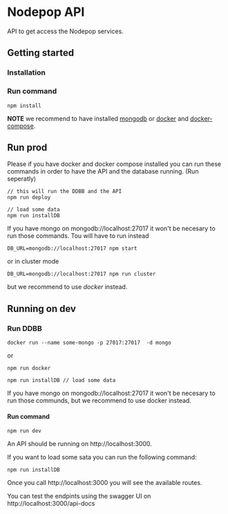 # Nodepop API

API to get access the Nodepop services.

## Getting started

### Installation

### Run command

```
npm install
```

**NOTE** we recommend to have installed [mongodb](https://www.mongodb.com/) or [docker](https://www.docker.com/) and [docker-compose](https://docs.docker.com/compose/).

## Run prod

Please if you have docker and docker compose installed you can run these commands in order to have the API and the database running. (Run seperatly)

```
// this will run the DDBB and the API
npm run deploy
```

```
// load some data
npm run installDB
```

If you have mongo on mongodb://localhost:27017 it won't be necesary to run those commands. Tou will have to run instead

```
DB_URL=mongodb://localhost:27017 npm start
```

or in cluster mode

```
DB_URL=mongodb://localhost:27017 npm run cluster
```

but we recommend to use *docker* instead.

## Running on dev

### Run DDBB

```
docker run --name some-mongo -p 27017:27017  -d mongo
```

or

```
npm run docker
```

```
npm run installDB // load some data
```

If you have mongo on mongodb://localhost:27017 it won't be necesary to run those communds, but we recommend to use docker instead.

#### Run command

```
npm run dev
```

An API should be running on http://localhost:3000.

If you want to load some sata you can run the following command:

```
npm run installDB
```

Once you call http://localhost:3000 you will see the available routes.

You can test the endpints using the swagger UI on http://localhost:3000/api-docs
